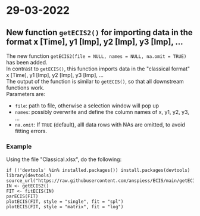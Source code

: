 # 29-03-2022

## New function `getECIS2()` for importing data in the format x [Time], y1 [Imp], y2 [Imp], y3 [Imp], ...
The new function `getECIS2(file = NULL, names = NULL, na.omit = TRUE)` has been added.  
In contrast to `getECIS()`, this function imports data in the "classical format" x [Time], y1 [Imp], y2 [Imp], y3 [Imp], ...  
The output of the function is similar to `getECIS()`, so that all downstream functions work.  
Parameters are:  
* `file`: path to file, otherwise a selection window will pop up
* `names`: possibly overwrite and define the column names of x, y1, y2, y3, ...
* `na.omit`: If `TRUE` (default), alll data rows with NAs are omitted, to avoid fitting errors. 

### Example
Using the file "Classical.xlsx", do the following:
```
if (!'devtools' %in% installed.packages()) install.packages(devtools)
library(devtools)
source_url("https://raw.githubusercontent.com/anspiess/ECIS/main/getECIS2.R")
IN <- getECIS2()
FIT <- fitECIS(IN)
parECIS(FIT)
plotECIS(FIT, style = "single", fit = "spl")
plotECIS(FIT, style = "matrix", fit = "log")
```
